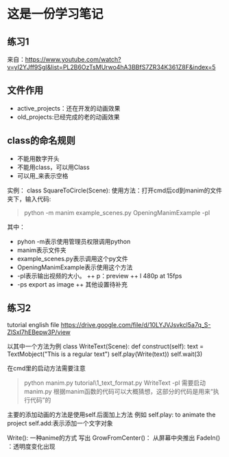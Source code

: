 # 这是一份学习笔记

## 练习1
来自：https://www.youtube.com/watch?v=yI2YJff9SgI&list=PL2B6OzTsMUrwo4hA3BBfS7ZR34K361Z8F&index=5

## 文件作用
+ active_projects：还在开发的动画效果
+ old_projects:已经完成的老的动画效果


## class的命名规则
+ 不能用数字开头
+ 不能用class，可以用Class
+ 可以用_来表示空格

实例：
class SquareToCircle(Scene):
使用方法：打开cmd后cd到manim的文件夹下，输入代码:
> python -m manim example_scenes.py OpeningManimExample -pl

其中：
+ pyhon -m表示使用管理员权限调用python
+ manim表示文件夹
+ example_scenes.py表示调用这个py文件
+ OpeningManimExample表示使用这个方法
+ -pl表示输出视频的大小。
++ p：preview
++ l 480p at 15fps  
+ -ps export as image
++ 其他设置待补充




## 练习2
tutorial english file
https://drive.google.com/file/d/10LYJVJsvkcl5a7q_S-ZlSxI7hEBepw3P/view

以其中一个方法为例
class WriteText(Scene): 
    def construct(self): 
        text = TextMobject("This is a regular text")
        self.play(Write(text))
        self.wait(3)
        
 在cmd里的启动方法需要注意 
> python manim.py tutorial\1_text_format.py WriteText -pl
需要启动manim.py
根据manim函数的代码可以大概猜想，这部分的代码是用来“执行代码”的

        
主要的添加动画的方法是使用self.后面加上方法
例如
self.play: to animate the project
self.add:表示添加一个文字对象

Write(): 一种anime的方式 写出
GrowFromCenter()： 从屏幕中央推出
FadeIn() ：透明度变化出现


